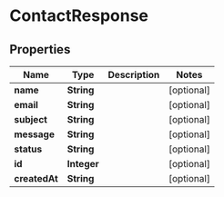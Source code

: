 # ContactResponse

## Properties
Name | Type | Description | Notes
------------ | ------------- | ------------- | -------------
**name** | **String** |  |  [optional]
**email** | **String** |  |  [optional]
**subject** | **String** |  |  [optional]
**message** | **String** |  |  [optional]
**status** | **String** |  |  [optional]
**id** | **Integer** |  |  [optional]
**createdAt** | **String** |  |  [optional]
